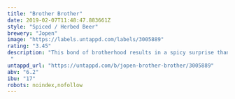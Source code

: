 ```yaml
---
title: "Brother Brother"
date: 2019-02-07T11:48:47.883661Z
style: "Spiced / Herbed Beer"
brewery: "Jopen"
image: "https://labels.untappd.com/labels/3005889"
rating: "3.45"
description: "This bond of brotherhood results in a spicy surprise thanks to the juniper and black pepper. A very warming Double with sweet gale and dark malt flavors like caramel. "
untappd_url: "https://untappd.com/b/jopen-brother-brother/3005889"
abv: "6.2"
ibu: "17"
robots: noindex,nofollow
---
```

